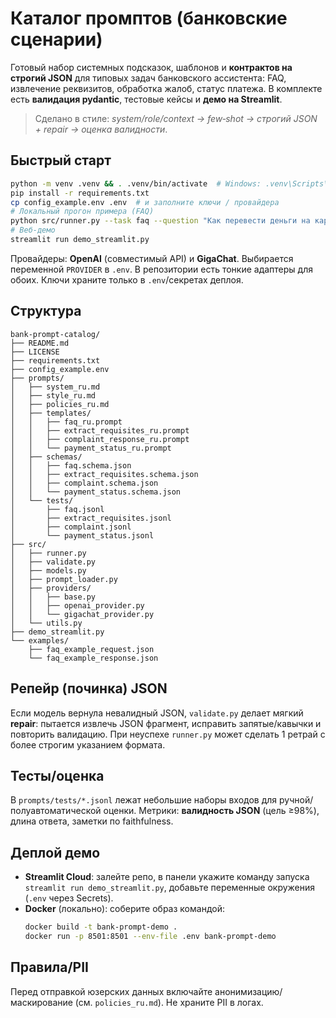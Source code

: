 # Каталог промптов (банковские сценарии)

Готовый набор системных подсказок, шаблонов и **контрактов на строгий JSON** для типовых задач банковского ассистента: FAQ, извлечение реквизитов, обработка жалоб, статус платежа. 
В комплекте есть **валидация pydantic**, тестовые кейсы и **демо на Streamlit**.

> Сделано в стиле: *system/role/context → few‑shot → строгий JSON + repair → оценка валидности*.

## Быстрый старт

```bash
python -m venv .venv && . .venv/bin/activate  # Windows: .venv\Scripts\activate
pip install -r requirements.txt
cp config_example.env .env  # и заполните ключи / провайдера
# Локальный прогон примера (FAQ)
python src/runner.py --task faq --question "Как перевести деньги на карту другого банка?"
# Веб-демо
streamlit run demo_streamlit.py
```

Провайдеры: **OpenAI** (совместимый API) и **GigaChat**. Выбирается переменной `PROVIDER` в `.env`. 
В репозитории есть тонкие адаптеры для обоих. Ключи храните только в `.env`/секретах деплоя.

## Структура

```
bank-prompt-catalog/
├── README.md
├── LICENSE
├── requirements.txt
├── config_example.env
├── prompts/
│   ├── system_ru.md
│   ├── style_ru.md
│   ├── policies_ru.md
│   ├── templates/
│   │   ├── faq_ru.prompt
│   │   ├── extract_requisites_ru.prompt
│   │   ├── complaint_response_ru.prompt
│   │   └── payment_status_ru.prompt
│   ├── schemas/
│   │   ├── faq.schema.json
│   │   ├── extract_requisites.schema.json
│   │   ├── complaint.schema.json
│   │   └── payment_status.schema.json
│   └── tests/
│       ├── faq.jsonl
│       ├── extract_requisites.jsonl
│       ├── complaint.jsonl
│       └── payment_status.jsonl
├── src/
│   ├── runner.py
│   ├── validate.py
│   ├── models.py
│   ├── prompt_loader.py
│   ├── providers/
│   │   ├── base.py
│   │   ├── openai_provider.py
│   │   └── gigachat_provider.py
│   └── utils.py
├── demo_streamlit.py
└── examples/
    ├── faq_example_request.json
    └── faq_example_response.json
```

## Репейр (починка) JSON
Если модель вернула невалидный JSON, `validate.py` делает мягкий **repair**: пытается извлечь JSON фрагмент, исправить запятые/кавычки и повторить валидацию. При неуспехе `runner.py` может сделать 1 ретрай с более строгим указанием формата.

## Тесты/оценка
В `prompts/tests/*.jsonl` лежат небольшие наборы входов для ручной/полуавтоматической оценки. 
Метрики: **валидность JSON** (цель ≥98%), длина ответа, заметки по faithfulness.

## Деплой демо
- **Streamlit Cloud**: залейте репо, в панели укажите команду запуска `streamlit run demo_streamlit.py`, добавьте переменные окружения (`.env` через Secrets).
- **Docker** (локально): соберите образ командой:
  ```bash
  docker build -t bank-prompt-demo .
  docker run -p 8501:8501 --env-file .env bank-prompt-demo
  ```

## Правила/PII
Перед отправкой юзерских данных включайте анонимизацию/маскирование (см. `policies_ru.md`). Не храните PII в логах.
